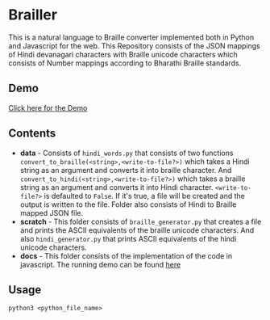 # Brailler

This is a natural language to Braille converter implemented both in Python and Javascript for the web. This Repository consists of the JSON mappings of Hindi devanagari characters with Braille unicode characters which consists of Number mappings according to Bharathi Braille standards.

## Demo

[Click here for the Demo](https://velansalis.github.io/brailler/)

## Contents

- **data** - Consists of `hindi_words.py` that consists of two functions `convert_to_braille(<string>,<write-to-file?>)` which takes a Hindi string as an argument and converts it into braille character. And `convert_to_hindi(<string>,<write-to-file?>)` which takes a braille string as an argument and converts it into Hindi character. `<write-to-file?>` is defaulted to `False`. If it's true, a file will be created and the output is written to the file. Folder also consists of Hindi to Braille mapped JSON file.
- **scratch** - This folder consists of `braille_generator.py` that creates a file and prints the ASCII equivalents of the braille unicode characters. And also `hindi_generator.py` that prints ASCII equivalents of the hindi unicode characters.
- **docs** - This folder consists of the implementation of the code in javascript. The running demo can be found [here](https://velansalis.github.io/brailler/)

## Usage

`python3 <python_file_name>`
